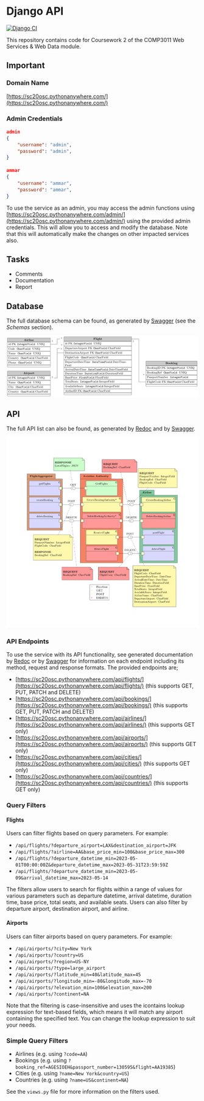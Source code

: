 # Django API

[![Django CI](https://github.com/omariosc/django-api/actions/workflows/django.yml/badge.svg?branch=master)](https://github.com/omariosc/django-api/actions/workflows/django.yml)

This repository contains code for Coursework 2 of the COMP3011 Web Services & Web Data module.

## Important

### Domain Name

[https://sc20osc.pythonanywhere.com/](https://sc20osc.pythonanywhere.com/)

### Admin Credentials

```json
admin
{
    "username": "admin",
    "password": "admin",
}

ammar
{
    "username": "ammar",
    "password": "ammar",
}
```

To use the service as an admin, you may access the admin functions using [https://sc20osc.pythonanywhere.com/admin/](https://sc20osc.pythonanywhere.com/admin/) using the provided admin credentials. This will allow you to access and modify the database. Note that this will automatically make the changes on other impacted services also.

## Tasks

- Comments
- Documentation
- Report

## Database

The full database schema can be found, as generated by [Swagger](https://sc20osc.pythonanywhere.com/swagger) (see the _Schemas_ section).

![Database](db.png)

## API

The full API list can also be found, as generated by [Redoc](https://sc20osc.pythonanywhere.com) and by [Swagger](https://sc20osc.pythonanywhere.com/swagger).

![API](api.png)

### API Endpoints

To use the service with its API functionality, see generated documentation by [Redoc](https://sc20osc.pythonanywhere.com) or by [Swagger](https://sc20osc.pythonanywhere.com/swagger) for information on each endpoint including its method, request and response formats. The provided endpoints are;

- [https://sc20osc.pythonanywhere.com/api/flights/](https://sc20osc.pythonanywhere.com/api/flights/) (this supports GET, PUT, PATCH and DELETE)
- [https://sc20osc.pythonanywhere.com/api/bookings/](https://sc20osc.pythonanywhere.com/api/bookings/) (this supports GET, PUT, PATCH and DELETE)
- [https://sc20osc.pythonanywhere.com/api/airlines/](https://sc20osc.pythonanywhere.com/api/airlines/) (this supports GET only)
- [https://sc20osc.pythonanywhere.com/api/airports/](https://sc20osc.pythonanywhere.com/api/airports/) (this supports GET only)
- [https://sc20osc.pythonanywhere.com/api/cities/](https://sc20osc.pythonanywhere.com/api/cities/) (this supports GET only)
- [https://sc20osc.pythonanywhere.com/api/countries/](https://sc20osc.pythonanywhere.com/api/countries/) (this supports GET only)

### Query Filters

#### Flights

Users can filter flights based on query parameters. For example:

- `/api/flights/?departure_airport=LAX&destination_airport=JFK`
- `/api/flights/?airline=AA&base_price_min=100&base_price_max=300`
- `/api/flights/?departure_datetime_min=2023-05-01T00:00:00Z&departure_datetime_max=2023-05-31T23:59:59Z`
- `/api/flights/?departure_datetime_min=2023-05-09&arrival_datetime_max=2023-05-14`

The filters allow users to search for flights within a range of values for various parameters
such as departure datetime, arrival datetime, duration time, base price, total seats,
and available seats. Users can also filter by departure airport, destination airport, and airline.

#### Airports

Users can filter airports based on query parameters. For example:

- `/api/airports/?city=New York`
- `/api/airports/?country=US`
- `/api/airports/?region=US-NY`
- `/api/airports/?type=large_airport`
- `/api/airports/?latitude_min=40&latitude_max=45`
- `/api/airports/?longitude_min=-80&longitude_max=-70`
- `/api/airports/?elevation_min=100&elevation_max=200`
- `/api/airports/?continent=NA`

Note that the filtering is case-insensitive and uses the icontains lookup expression for text-based fields, which means it will match any airport containing the specified text. You can change the lookup expression to suit your needs.

### Simple Query Filters

- Airlines (e.g. using `?code=AA`)
- Bookings (e.g. using `?booking_ref=AGESIOEH&passport_number=130595&flight=AA19385`)
- Cities (e.g. using `?name=New York&country=US`)
- Countries (e.g. using `?name=US&continent=NA`)

See the `views.py` file for more information on the filters used.
